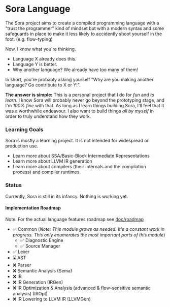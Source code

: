 # Sora Language

The Sora project aims to create a compiled programming language with a "trust the programmer" kind of mindset but with a modern
syntax and some safeguards in place to make it less likely to accidently shoot yourself in the foot. (e.g. flow-typing)

Now, I know what you're thinking.
 - Language X already does this.
 - Language Y is better.
 - Why another language? We already have too many of them!

In short, you're probably asking yourself "Why are you making another language? Go contribute to X or Y!".

**The answer is simple:** This is a personal project that I do for *fun* and *to learn*. 
I know Sora will probably never go beyond the prototyping stage, and I'm *100% fine* with that. 
As long as I learn things building Sora, I'll feel that it was a worthwhile endeavour.
I also want to build things *all by myself* in order to truly understand how they work. 


### Learning Goals
Sora is mostly a learning project. It is not intended for widespread or production use.
  - Learn more about SSA/Basic-Block Intermediate Representations
  - Learn more about LLVM IR generation
  - Learn more about compilers (their internals and the compilation process) and compiler runtimes.
  

### Status 
Currently, Sora is still in its infancy. Nothing is working yet.

#### Implementation Roadmap
Note: For the actual language features roadmap see [doc/roadmap](doc/Roadmap.md)

- :white_check_mark: Common (*Note: This module grows as needed. It's a constant work in progress. This only enumerates the most important parts of this module*)
  - :white_check_mark: Diagnostic Engine
  - :white_check_mark: Source Manager
- :white_check_mark: Lexer
- :hourglass: AST
- :x: Parser
- :x: Semantic Analysis (Sema)
- :x: IR
- :x: IR Generation (IRGen)
- :x: IR Optimization & Analysis (advanced & flow-sensitive semantic analysis) (IROpt)
- :x: IR Lowering to LLVM IR (LLVMGen)


